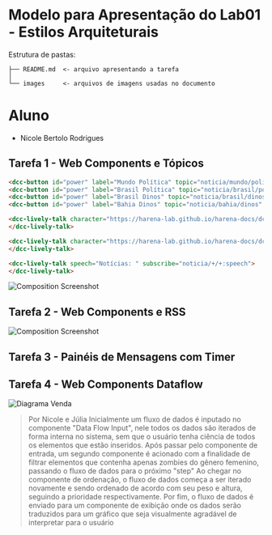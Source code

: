 # Modelo para Apresentação do Lab01 - Estilos Arquiteturais

Estrutura de pastas:

~~~
├── README.md  <- arquivo apresentando a tarefa
│
└── images     <- arquivos de imagens usadas no documento
~~~

# Aluno
* Nicole Bertolo Rodrigues

## Tarefa 1 - Web Components e Tópicos

~~~html
<dcc-button id="power" label="Mundo Política" topic="noticia/mundo/politica" message="Russia invade Ucrania"></dcc-button>
<dcc-button id="power" label="Brasil Política" topic="noticia/brasil/politica" message="Dolar atinge recorde"></dcc-button>
<dcc-button id="power" label="Brasil Dinos" topic="noticia/brasil/dinos" message="Mercado aceita criptomoeda"></dcc-button>
<dcc-button id="power" label="Bahia Dinos" topic="noticia/bahia/dinos" message="Acarajé é premiado"></dcc-button>

<dcc-lively-talk character="https://harena-lab.github.io/harena-docs/dccs/tutorial/images/doctor.png" speech="Notícias Política: " subscribe="noticia/+/politica:speech">
</dcc-lively-talk>

<dcc-lively-talk character="https://harena-lab.github.io/harena-docs/dccs/tutorial/images/nurse.png" speech="Notícias Brasil:  " subscribe="noticia/brasil/+:speech">
</dcc-lively-talk>

<dcc-lively-talk speech="Notícias: " subscribe="noticia/+/+:speech">
</dcc-lively-talk>
~~~

![Composition Screenshot](images/atividade1.png)

## Tarefa 2 - Web Components e RSS

<dcc-rss source="https://www.wired.com/category/science/feed" subscribe="next-science/rss:next" topic="rss/science"></dcc-rss>
<dcc-rss source="https://www.wired.com/category/security/feed" subscribe="next-security/rss:next" topic="rss/security"></dcc-rss>

<dcc-aggregator topic="aggregate/science" quantity="4" subscribe="rss/science"></dcc-aggregator>

<dcc-button label="Ciência" topic="next-science/rss"></dcc-button>
<dcc-button label="Segurança" topic="next-security/rss"></dcc-button>

<dcc-lively-talk character="https://harena-lab.github.io/harena-docs/dccs/tutorial/images/doctor.png" speech="Notícias de ciências" subscribe="aggregate/science:speech"></dcc-lively-talk>

<dcc-lively-talk character="https://harena-lab.github.io/harena-docs/dccs/tutorial/images/nurse.png" speech="Ciência" subscribe="rss/science:speech"></dcc-lively-talk>

<dcc-lively-talk speech="Segurança" subscribe="rss/security:speech"></dcc-lively-talk>

![Composition Screenshot](images/atividade2.png)

## Tarefa 3 - Painéis de Mensagens com Timer
<dcc-rss source="https://www.wired.com/category/science/feed" topic="science" subscribe="next-science:next"></dcc-rss>
<dcc-rss source="https://www.wired.com/category/design/feed"  topic="design" subscribe="next-design:next"></dcc-rss>

<dcc-aggregator topic="aggregate/all" quantity="3" subscribe="science"></dcc-aggregator>

<dcc-timer cycles="10" interval="1000" topic="next-science" subscribe="timer:start"></dcc-timer>
<dcc-timer cycles="10" interval="2000" topic="next-design" subscribe="timer:start"></dcc-timer>
<dcc-timer cycles="10" interval="2000" topic="#" subscribe="timer:start"></dcc-timer>

<dcc-button label="Start cycle" topic="timer"></dcc-button>

<dcc-lively-talk speech="science" character="https://harena-lab.github.io/harena-docs/dccs/tutorial/images/doctor.png" 
      subscribe="aggregate/all:speech">
</dcc-lively-talk>

<dcc-lively-talk speech="design" character="https://harena-lab.github.io/harena-docs/dccs/tutorial/images/nurse.png"
      subscribe="science:speech">
</dcc-lively-talk>
<dcc-lively-talk speech="Design and Science" subscribe="design:speech"></dcc-lively-talk>

## Tarefa 4 - Web Components Dataflow
![Diagrama Venda](images/dataflow.drawio.png)
> Por Nicole e Júlia
> Inicialmente um fluxo de dados é inputado no componente "Data Flow Input", nele todos os dados são iterados de forma interna no sistema, sem que o usuário tenha ciência de todos os elementos que estão inseridos.
> Após passar pelo componente de entrada, um segundo componente é acionado com a finalidade de filtrar elementos que contenha apenas zombies do gênero femenino, passando o fluxo de dados para o próximo "step"
> Ao chegar no componente de ordenação, o fluxo de dados começa a ser iterado novamente e sendo ordenado de acordo com seu peso e altura, seguindo a prioridade respectivamente.
> Por fim, o fluxo de dados é enviado para um componente de exibição onde os dados serão traduzidos para um gráfico que seja visualmente agradável de interpretar para o usuário
